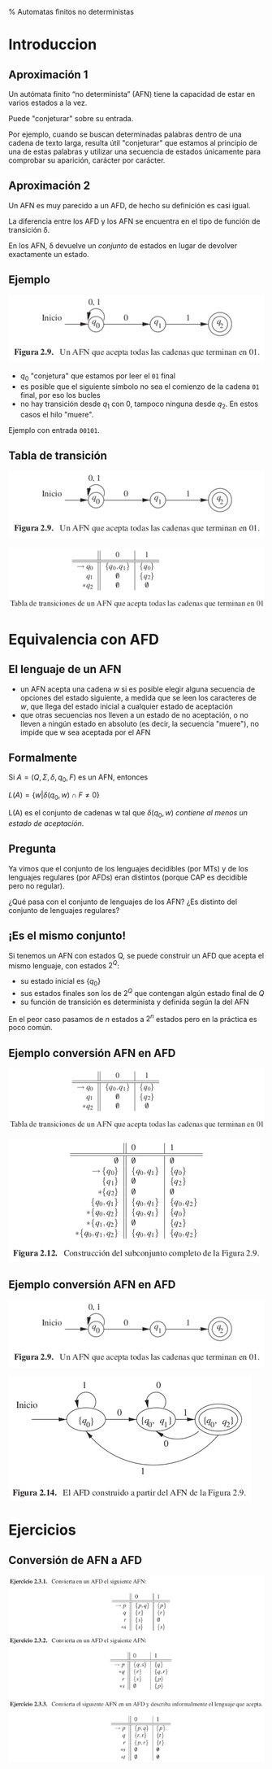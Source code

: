 % Automatas finitos no deterministas

# Introduccion

## Aproximación 1 

Un autómata finito “no determinista” (AFN) tiene la capacidad de estar en varios estados a la vez.

Puede "conjeturar" sobre su entrada.

Por ejemplo, cuando se buscan determinadas palabras dentro de una cadena de texto larga, resulta útil "conjeturar" que estamos al principio de una de estas palabras y utilizar una secuencia de estados únicamente para comprobar su aparición, carácter por carácter.

## Aproximación 2

Un AFN es muy parecido a un AFD, de hecho su definición es casi igual.

La diferencia entre los AFD y los AFN se encuentra en el tipo de función de transición δ.

En los AFN, δ devuelve un *conjunto* de estados en lugar de devolver exactamente un estado.

## Ejemplo

![](afn01.png)

* $q_0$ "conjetura" que estamos por leer el `01` final
* es posible que el siguiente símbolo no sea el comienzo de la cadena `01`
  final, por eso los bucles
* no hay transición desde $q_1$ con 0, tampoco ninguna desde $q_2$.
  En estos casos el hilo "muere".

Ejemplo con entrada `00101`.

## Tabla de transición

![](afn01.png)

![](afn02.png)

# Equivalencia con AFD

## El lenguaje de un AFN

* un AFN acepta una cadena $w$ si es posible elegir alguna secuencia de opciones
  del estado siguiente, a medida que se leen los caracteres de $w$, que llega del estado inicial a cualquier estado
  de aceptación
* que otras secuencias nos lleven a un estado de
  no aceptación, o no lleven a ningún estado en absoluto (es decir, la secuencia "muere"), no impide
  que w sea aceptada por el AFN

## Formalmente

Si $A=(Q, Σ, δ , q_0 , F)$ es un AFN, entonces

$L(A) = \{w | δ(q_0 , w) \cap  F  \neq 0\}$

L(A) es el conjunto de cadenas w tal que $δ(q_0 , w)$ *contiene al menos un estado de aceptación*.

## Pregunta

Ya vimos que el conjunto de los lenguajes decidibles (por MTs) y de los lenguajes
regulares (por AFDs) eran distintos (porque CAP es decidible pero no regular).

¿Qué pasa con el conjunto de lenguajes de los AFN? ¿Es distinto del conjunto de lenguajes regulares?

## ¡Es el mismo conjunto!

Si tenemos un AFN con estados Q,
se puede construir un AFD que acepta el mismo lenguaje, con estados $2^Q$:

* su estado inicial es $\{q_0\}$
* sus estados finales son los de $2^Q$ que contengan algún estado final de $Q$
* su función de transición es determinista y definida según la del AFN

En el peor caso pasamos de $n$ estados a $2^n$ estados pero en la práctica es poco común.

## Ejemplo conversión AFN en AFD


![](afn02.png)

![](afn03.png)


## Ejemplo conversión AFN en AFD

![](afn01.png)

![](afn04.png)

# Ejercicios

## Conversión de AFN a AFD

![](afn05.png)

<!-- 

## Ejercicio facultativo

![](onestate.jpg)

![](onestate2.jpg)

"The uniform halting problem for generalized one state
Turing machines", Hermann. -->
